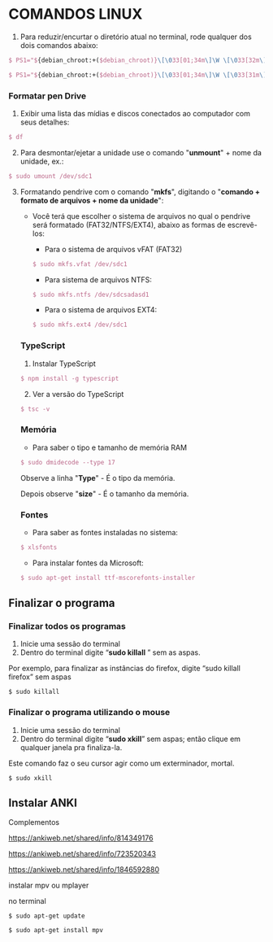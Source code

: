 # COMANDOS LINUX

1. Para reduzir/encurtar o diretório atual no terminal, rode qualquer dos dois comandos abaixo:

```tex
$ PS1="${debian_chroot:+($debian_chroot)}\[\033[01;34m\]\W \[\033[32m\]\$\[\033[00m\] "
```



```tex
$ PS1="${debian_chroot:+($debian_chroot)}\[\033[01;34m\]\W \[\033[31m\]\$\[\033[00m\] "
```

### Formatar pen Drive 

1. Exibir uma lista das mídias e discos conectados ao computador com seus detalhes:

```tex
$ df
```

2. Para desmontar/ejetar a unidade use o comando "**unmount**" + nome da unidade, ex.:

```tex
$ sudo umount /dev/sdc1
```

3. Formatando pendrive com o comando "**mkfs**", digitando o "**comando + formato de arquivos + nome da unidade**":

   - Você terá que escolher o sistema de arquivos no qual o pendrive será formatado (FAT32/NTFS/EXT4), abaixo as formas de escrevê-los:

     - Para o sistema de arquivos vFAT (FAT32)

     ```tex
     $ sudo mkfs.vfat /dev/sdc1
     ```

     - Para sistema de arquivos NTFS:

     ```tex
     $ sudo mkfs.ntfs /dev/sdcsadasd1
     ```

     - Para o sistema de arquivos EXT4:

     ```tex
     $ sudo mkfs.ext4 /dev/sdc1
     ```

   ### TypeScript

   1. Instalar TypeScript

   ```tex
   $ npm install -g typescript
   ```

   2. Ver a versão do TypeScript

   ```tex
   $ tsc -v
   ```

   ### Memória
   
   - Para saber o tipo e tamanho de memória RAM
   
   ```tex
   $ sudo dmidecode --type 17
   ```
   
   Observe a linha "**Type**" - É o tipo da memória.
   
   Depois observe "**size**" - É o tamanho da memória.
   
   ### Fontes
   
   - Para saber as fontes instaladas no sistema:
   
   ```tex
   $ xlsfonts
   ```
   
   - Para instalar fontes da Microsoft:
   
   ```tex
   $ sudo apt-get install ttf-mscorefonts-installer
   ```
   
   

## Finalizar o programa

### Finalizar todos os programas

1. Inicie uma sessão do terminal
2. Dentro do terminal digite “**sudo killall** ” sem as aspas.

Por exemplo, para finalizar as instâncias do firefox, digite “sudo killall firefox” sem aspas

```shell
$ sudo killall 
```

### Finalizar o programa utilizando o mouse

1. Inicie uma sessão do terminal
2. Dentro do terminal digite “**sudo xkill**” sem aspas; então clique em qualquer janela pra finaliza-la.

Este comando faz o seu cursor agir como um exterminador, mortal.

```shell
$ sudo xkill
```

## Instalar ANKI

Complementos

https://ankiweb.net/shared/info/814349176

https://ankiweb.net/shared/info/723520343

https://ankiweb.net/shared/info/1846592880

instalar mpv ou mplayer

no terminal

```shell
$ sudo apt-get update
```

```shell
$ sudo apt-get install mpv
```

